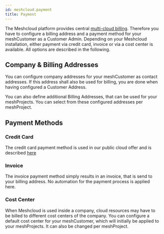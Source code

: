 ```yaml
---
id: meshcloud.payment
title: Payment
---
```


The Meshcloud platform provides central [multi-cloud billing](meshstack.billing.md). Therefore you have to configure a billing address and a payment method for your meshCustomer as a Customer Admin. Depending on your Meshcloud installation, either payment via credit card, invoice or via a cost center is available. All options are described in the following.

## Company & Billing Addresses

You can configure company addresses for your meshCustomer as contact addresses. If this address shall also be used for billing, you are done when having configured a Customer Address.

You can also define additional Billing Addresses, that can be used for your meshProjects. You can select from these configured addresses per meshProject.

## Payment Methods

### Credit Card

The credit card payment method is used in our public cloud offer and is described [here](federation.payment.md)

### Invoice

The invoice payment method simply results in an invoice, that is send to your billing address. No automation for the payment process is applied here.

### Cost Center

When Meshcloud is used inside a company, cloud resources may have to be billed to different cost centers of the company. You can configure a default cost center for your meshCustomer, which will initially be applied to your meshProjects. It can also be changed per meshProject.
